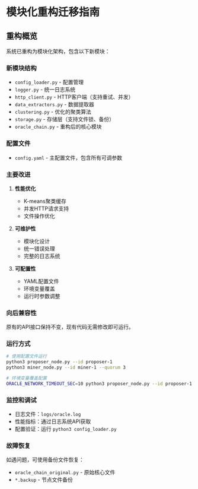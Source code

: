 # 模块化重构迁移指南

## 重构概览

系统已重构为模块化架构，包含以下新模块：

### 新模块结构
- `config_loader.py` - 配置管理
- `logger.py` - 统一日志系统
- `http_client.py` - HTTP客户端（支持重试、并发）
- `data_extractors.py` - 数据提取器
- `clustering.py` - 优化的聚类算法
- `storage.py` - 存储层（支持文件锁、备份）
- `oracle_chain.py` - 重构后的核心模块

### 配置文件
- `config.yaml` - 主配置文件，包含所有可调参数

### 主要改进
1. **性能优化**
   - K-means聚类缓存
   - 并发HTTP请求支持
   - 文件操作优化

2. **可维护性**
   - 模块化设计
   - 统一错误处理
   - 完整的日志系统

3. **可配置性**
   - YAML配置文件
   - 环境变量覆盖
   - 运行时参数调整

### 向后兼容性
原有的API接口保持不变，现有代码无需修改即可运行。

### 运行方式
```bash
# 使用配置文件运行
python3 proposer_node.py --id proposer-1
python3 miner_node.py --id miner-1 --quorum 3

# 环境变量覆盖配置
ORACLE_NETWORK_TIMEOUT_SEC=10 python3 proposer_node.py --id proposer-1
```

### 监控和调试
- 日志文件：`logs/oracle.log`
- 性能指标：通过日志系统API获取
- 配置验证：运行 `python3 config_loader.py`

### 故障恢复
如遇问题，可使用备份文件恢复：
- `oracle_chain_original.py` - 原始核心文件
- `*.backup` - 节点文件备份
